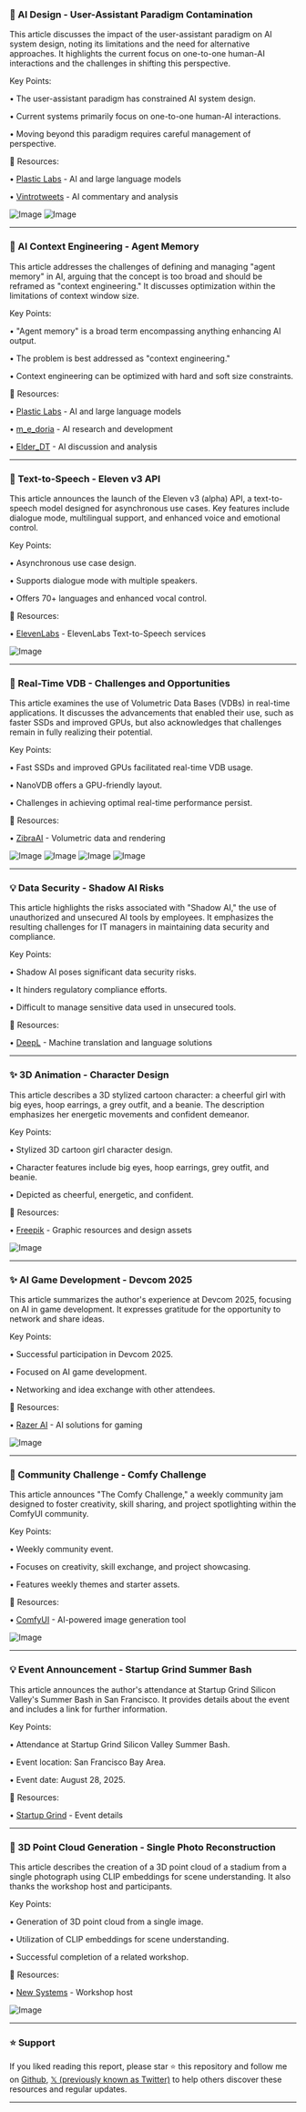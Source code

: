 ### 🤖 AI Design - User-Assistant Paradigm Contamination

This article discusses the impact of the user-assistant paradigm on AI system design, noting its limitations and the need for alternative approaches.  It highlights the current focus on one-to-one human-AI interactions and the challenges in shifting this perspective.


Key Points:

• The user-assistant paradigm has constrained AI system design.


• Current systems primarily focus on one-to-one human-AI interactions.


•  Moving beyond this paradigm requires careful management of perspective.



🔗 Resources:

• [Plastic Labs](https://x.com/plastic_labs) - AI and large language models


• [Vintrotweets](https://x.com/vintrotweets) -  AI commentary and analysis


![Image](https://pbs.twimg.com/media/Gyug4DxWMAAJxHN?format=jpg&name=small)
![Image](https://pbs.twimg.com/amplify_video_thumb/1957607060939386888/img/E8flzc2O9eu0qa7F?format=jpg&name=240x240)


---

### 🤖 AI Context Engineering - Agent Memory

This article addresses the challenges of defining and managing "agent memory" in AI, arguing that the concept is too broad and should be reframed as "context engineering."  It discusses optimization within the limitations of context window size.


Key Points:

• "Agent memory" is a broad term encompassing anything enhancing AI output.


•  The problem is best addressed as "context engineering."


•  Context engineering can be optimized with hard and soft size constraints.



🔗 Resources:

• [Plastic Labs](https://x.com/plastic_labs) - AI and large language models


• [m_e_doria](https://x.com/m_e_doria) - AI research and development


• [Elder_DT](https://x.com/Elder_DT) - AI discussion and analysis



---

### 🚀 Text-to-Speech - Eleven v3 API

This article announces the launch of the Eleven v3 (alpha) API, a text-to-speech model designed for asynchronous use cases.  Key features include dialogue mode, multilingual support, and enhanced voice and emotional control.


Key Points:

• Asynchronous use case design.


• Supports dialogue mode with multiple speakers.


• Offers 70+ languages and enhanced vocal control.



🔗 Resources:

• [ElevenLabs](https://x.com/elevenlabsio) -  ElevenLabs Text-to-Speech services


![Image](https://pbs.twimg.com/amplify_video_thumb/1958217209127501824/img/VG8hXirxkhOEaLl9.jpg)


---

### 🤖 Real-Time VDB - Challenges and Opportunities

This article examines the use of Volumetric Data Bases (VDBs) in real-time applications. It discusses the advancements that enabled their use, such as faster SSDs and improved GPUs, but also acknowledges that challenges remain in fully realizing their potential.


Key Points:

• Fast SSDs and improved GPUs facilitated real-time VDB usage.


• NanoVDB offers a GPU-friendly layout.


• Challenges in achieving optimal real-time performance persist.


🔗 Resources:

• [ZibraAI](https://x.com/ZibraAI) -  Volumetric data and rendering


![Image](https://pbs.twimg.com/media/Gyzc1nvWIAE-U9e?format=jpg&name=360x360)
![Image](https://pbs.twimg.com/media/Gyzc1npXIAAyT2S?format=jpg&name=360x360)
![Image](https://pbs.twimg.com/media/Gyzc1nmWIAAWJXs?format=jpg&name=small)
![Image](https://pbs.twimg.com/media/Gyzc1nqXIAAPpIU?format=jpg&name=360x360)


---

### 💡 Data Security - Shadow AI Risks

This article highlights the risks associated with "Shadow AI," the use of unauthorized and unsecured AI tools by employees.  It emphasizes the resulting challenges for IT managers in maintaining data security and compliance.


Key Points:

• Shadow AI poses significant data security risks.


•  It hinders regulatory compliance efforts.


•  Difficult to manage sensitive data used in unsecured tools.



🔗 Resources:

• [DeepL](https://x.com/DeepLcom) -  Machine translation and language solutions



---

### ✨ 3D Animation - Character Design

This article describes a 3D stylized cartoon character: a cheerful girl with big eyes, hoop earrings, a grey outfit, and a beanie.  The description emphasizes her energetic movements and confident demeanor.


Key Points:

• Stylized 3D cartoon girl character design.


•  Character features include big eyes, hoop earrings, grey outfit, and beanie.


•  Depicted as cheerful, energetic, and confident.


🔗 Resources:

• [Freepik](https://x.com/freepik) - Graphic resources and design assets


![Image](https://pbs.twimg.com/amplify_video_thumb/1958140314465816576/img/GjE1ZuL7xH546GrV.jpg)


---

### ✨ AI Game Development - Devcom 2025

This article summarizes the author's experience at Devcom 2025, focusing on AI in game development. It expresses gratitude for the opportunity to network and share ideas.


Key Points:

•  Successful participation in Devcom 2025.


•  Focused on AI game development.


•  Networking and idea exchange with other attendees.


🔗 Resources:

• [Razer AI](https://x.com/RazerAI) -  AI solutions for gaming


![Image](https://pbs.twimg.com/amplify_video_thumb/1958137414184304640/img/fMWAXzM0OOcPIT8N.jpg)


---

### 🚀 Community Challenge - Comfy Challenge

This article announces "The Comfy Challenge," a weekly community jam designed to foster creativity, skill sharing, and project spotlighting within the ComfyUI community.


Key Points:

• Weekly community event.


•  Focuses on creativity, skill exchange, and project showcasing.


•  Features weekly themes and starter assets.


🔗 Resources:

• [ComfyUI](https://x.com/ComfyUI) -  AI-powered image generation tool


![Image](https://pbs.twimg.com/amplify_video_thumb/1957987494575906816/img/R6-uzcTy_C2sqUuY.jpg)


---

### 💡 Event Announcement - Startup Grind Summer Bash

This article announces the author's attendance at Startup Grind Silicon Valley's Summer Bash in San Francisco.  It provides details about the event and includes a link for further information.


Key Points:

• Attendance at Startup Grind Silicon Valley Summer Bash.


•  Event location: San Francisco Bay Area.


•  Event date: August 28, 2025.


🔗 Resources:

• [Startup Grind](https://startupgrind.com/events/details/startup-grind-silicon-valley-san-francisco-bay-area-presents-startup-grind-summer-bash-uniting-silicon-valley-sf-fremont-amp-oakland) - Event details


---

### 🤖 3D Point Cloud Generation - Single Photo Reconstruction

This article describes the creation of a 3D point cloud of a stadium from a single photograph using CLIP embeddings for scene understanding. It also thanks the workshop host and participants.


Key Points:

• Generation of 3D point cloud from a single image.


•  Utilization of CLIP embeddings for scene understanding.


•  Successful completion of a related workshop.



🔗 Resources:

• [New Systems](https://x.com/newsystems_) - Workshop host


![Image](https://pbs.twimg.com/media/GyvMYArXYAATtY3?format=jpg&name=small)


---

### ⭐️ Support

If you liked reading this report, please star ⭐️ this repository and follow me on [Github](https://github.com/Drix10), [𝕏 (previously known as Twitter)](https://x.com/DRIX_10_) to help others discover these resources and regular updates.

---